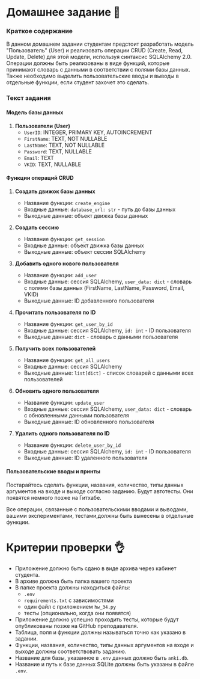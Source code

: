 # Домашнее задание 📃
### Краткое содержание

В данном домашнем задании студентам предстоит разработать модель "Пользователь" (User) и реализовать операции CRUD (Create, Read, Update, Delete) для этой модели, используя синтаксис SQLAlchemy 2.0. Операции должны быть реализованы в виде функций, которые принимают словарь с данными в соответствии с полями базы данных. Также необходимо выделить пользовательские вводы и выводы в отдельные функции, если студент захочет это сделать.

### Текст задания

#### Модель базы данных

1. **Пользователи (User)**
   - `UserID`: INTEGER, PRIMARY KEY, AUTOINCREMENT
   - `FirstName`: TEXT, NOT NULLABLE
   - `LastName`: TEXT, NOT NULLABLE
   - `Password`: TEXT, NULLABLE
   - `Email`: TEXT
   - `VKID`: TEXT, NULLABLE

#### Функции операций CRUD

1. **Создать движок базы данных**
    
    - Название функции: `create_engine`
    - Входные данные: `database_url: str` - путь до базы данных
    - Выходные данные: объект движка базы данных
2. **Создать сессию**
    
    - Название функции: `get_session`
    - Входные данные: объект движка базы данных
    - Выходные данные: объект сессии SQLAlchemy
3. **Добавить одного нового пользователя**
    
    - Название функции: `add_user`
    - Входные данные: сессия SQLAlchemy, `user_data: dict` - словарь с полями базы данных (FirstName, LastName, Password, Email, VKID)
    - Выходные данные: ID добавленного пользователя
4. **Прочитать пользователя по ID**
    
    - Название функции: `get_user_by_id`
    - Входные данные: сессия SQLAlchemy, `id: int` - ID пользователя
    - Выходные данные: `dict` - словарь с данными пользователя
5. **Получить всех пользователей**
    
    - Название функции: `get_all_users`
    - Входные данные: сессия SQLAlchemy
    - Выходные данные: `list[dict]` - список словарей с данными всех пользователей
6. **Обновить одного пользователя**
    
    - Название функции: `update_user`
    - Входные данные: сессия SQLAlchemy, `user_data: dict` - словарь с обновленными данными пользователя
    - Выходные данные: ID обновленного пользователя
7. **Удалить одного пользователя по ID**
    
    - Название функции: `delete_user_by_id`
    - Входные данные: сессия SQLAlchemy, `id: int` - ID пользователя
    - Выходные данные: ID удаленного пользователя

#### Пользовательские вводы и принты

Постарайтесь сделать функции, названия, количество, типы данных аргументов на входе и выходе согласно заданию. Будут автотесты. Они появятся немного позже на Гитхабе.

Все операции, связанные с пользовательскими вводами и выводами, вашими экспериментами, тестами,должны быть вынесены в отдельные функции.

# Критерии проверки 👌

- Приложение должно быть сдано в виде архива через кабинет студента.
- В архиве должна быть папка вашего проекта
- В папке проекта должны находиться файлы: 
	- `.env` 
	- `requirements.txt` с зависимостями
	- один файл с приложением `hw_34.py`
	- тесты (опционально, когда они появятся)
- Приложение должно успешно проходить тесты, которые будут опубликованы позже на GitHub преподавателя.
- Таблица, поля и функции должны называться точно как указано в задании.
- Функции, названия, количество, типы данных аргументов на входе и выходе должны соответствовать заданию.
- Название для базы, указанное в `.env` данных должно быть `anki.db`.
- Название и путь к базе данных SQLite должны быть указаны в файле `.env`.






